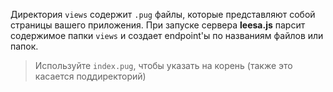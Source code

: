 Директория `views` содержит `.pug` файлы, которые представляют собой страницы вашего приложения. При запуске сервера **leesa.js** парсит содержимое папки `views` и создает endpoint'ы по названиям файлов или папок.

> Используйте `index.pug`, чтобы указать на корень (также это касается поддиректорий)
